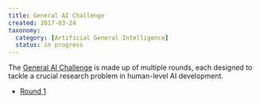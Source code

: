 ```yaml
---
title: General AI Challenge
created: 2017-03-24
taxonomy:
  category: [Artificial General Intelligence]
  status: in progress
---
```


The [General AI Challenge](https://www.general-ai-challenge.org/) is made up of multiple rounds, each designed to tackle a crucial research problem in human-level AI development.

* [Round 1](round-1/article.md)

